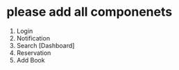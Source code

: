 # please add all componenets

1) Login
2) Notification
3) Search [Dashboard]
4) Reservation
5) Add Book